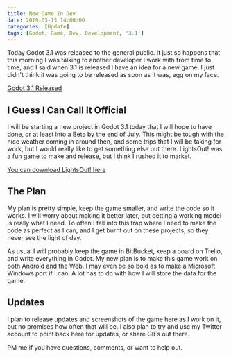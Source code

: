 ```yaml
---
title: New Game In Dev
date: 2019-03-13 14:00:00
categories: [Update]
tags: [Godot, Game, Dev, Development, '3.1']
---
```


Today Godot 3.1 was released to the general public. It just so happens that this morning I was talking to another developer I work with from time to time, and I said when 3.1 is released I have an idea for a new game. I just didn't think it was going to be released as soon as it was, egg on my face.

<a href="https://godotengine.org/article/godot-3-1-released">Godot 3.1 Released</a>

<!--more-->

## I Guess I Can Call It Official

I will be starting a new project in Godot 3.1 today that I will hope to have done, or at least into a Beta by the end of July. This might be tough with the nice weather coming in around then, and some trips that I will be taking for work, but I would really like to get something else out there. LightsOut! was a fun game to make and release, but I think I rushed it to market. 

<a href="https://play.google.com/store/apps/details?id=org.JingoJangoStudios.lightsout">You can download LightsOut! here</a>

## The Plan

My plan is pretty simple, keep the game smaller, and write the code so it works. I will worry about making it better later, but getting a working model is really what I need. To often I fall into this trap where I need to make the code as perfect as I can, and I get burnt out on these projects, so they never see the light of day.

As usual I will probably keep the game in BitBucket, keep a board on Trello, and write everything in Godot. My new plan is to make this game work on both Android and the Web. I may even be so bold as to make a Microsoft Windows port if I can. A lot has to do with how I will store the data for the game.

## Updates

I plan to release updates and screenshots of the game here as I work on it, but no promises how often that will be. I also plan to try and use my Twitter account to point back here for updates, or share GIFs out there.

PM me if you have questions, comments, or want to help out.